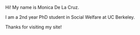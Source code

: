 Hi! My name is Monica De La Cruz.

I am a 2nd year PhD student in Social Welfare at UC Berkeley.

Thanks for visiting my site!

